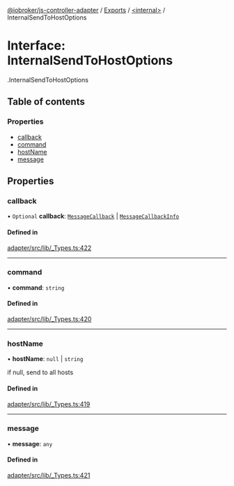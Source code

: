 [@iobroker/js-controller-adapter](../README.md) / [Exports](../modules.md) / [<internal\>](../modules/internal_.md) / InternalSendToHostOptions

# Interface: InternalSendToHostOptions

[<internal>](../modules/internal_.md).InternalSendToHostOptions

## Table of contents

### Properties

- [callback](internal_.InternalSendToHostOptions.md#callback)
- [command](internal_.InternalSendToHostOptions.md#command)
- [hostName](internal_.InternalSendToHostOptions.md#hostname)
- [message](internal_.InternalSendToHostOptions.md#message)

## Properties

### callback

• `Optional` **callback**: [`MessageCallback`](../modules/internal_.md#messagecallback) \| [`MessageCallbackInfo`](internal_.MessageCallbackInfo.md)

#### Defined in

[adapter/src/lib/_Types.ts:422](https://github.com/ioBroker/ioBroker.js-controller/blob/edb14082/packages/adapter/src/lib/_Types.ts#L422)

___

### command

• **command**: `string`

#### Defined in

[adapter/src/lib/_Types.ts:420](https://github.com/ioBroker/ioBroker.js-controller/blob/edb14082/packages/adapter/src/lib/_Types.ts#L420)

___

### hostName

• **hostName**: ``null`` \| `string`

if null, send to all hosts

#### Defined in

[adapter/src/lib/_Types.ts:419](https://github.com/ioBroker/ioBroker.js-controller/blob/edb14082/packages/adapter/src/lib/_Types.ts#L419)

___

### message

• **message**: `any`

#### Defined in

[adapter/src/lib/_Types.ts:421](https://github.com/ioBroker/ioBroker.js-controller/blob/edb14082/packages/adapter/src/lib/_Types.ts#L421)
